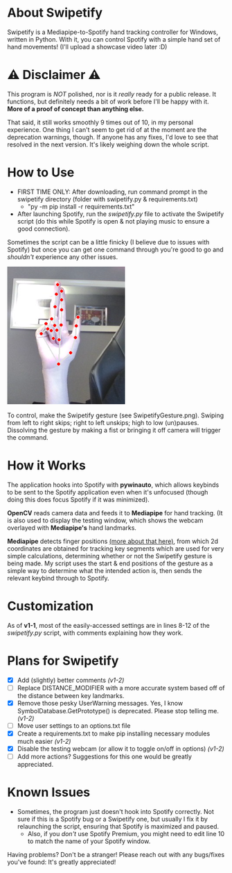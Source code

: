 # About Swipetify
Swipetify is a Mediapipe-to-Spotify hand tracking controller for Windows, written in Python. With it, you can control Spotify with a simple hand set of hand movements! (I'll upload a showcase video later :D)

# ⚠ Disclaimer ⚠
This program is *NOT* polished, nor is it *really* ready for a public release. It functions, but definitely needs a bit of work before I'll be happy with it. **More of a proof of concept than anything else.**

That said, it still works smoothly 9 times out of 10, in my personal experience.
One thing I can't seem to get rid of at the moment are the deprecation warnings, though. If anyone has any fixes, I'd love to see that resolved in the next version. It's likely weighing down the whole script.

# How to Use
- FIRST TIME ONLY: After downloading, run command prompt in the swipetify directory (folder with swipetify.py & requirements.txt)
  	- "py -m pip install -r requirements.txt"
- After launching Spotify, run the *swipetify.py* file to activate the Swipetify script (do this while Spotify is open & not playing music to ensure a good connection).

Sometimes the script can be a little finicky (I believe due to issues with Spotify) but once you can get one command through you're good to go and *shouldn't* experience any other issues.

![Swipetify gesture: Index & middle fingers raised, ring & pinkie fingers closed](https://raw.githubusercontent.com/MasonNotJason/Swipetify/main/SwipetifyGesture.png)

To control, make the Swipetify gesture (see SwipetifyGesture.png). Swiping from left to right skips; right to left unskips; high to low (un)pauses. Dissolving the gesture by making a fist or bringing it off camera will trigger the command. 

# How it Works
The application hooks into Spotify with **pywinauto**, which allows keybinds to be sent to the Spotify application even when it's unfocused (though doing this does focus Spotify if it was minimized).

**OpenCV** reads camera data and feeds it to **Mediapipe** for hand tracking. (It is also used to display the testing window, which shows the webcam overlayed with **Mediapipe's** hand landmarks.

**Mediapipe** detects finger positions [(more about that here)](https://mediapipe.readthedocs.io/en/latest/solutions/hands.html), from which 2d coordinates are obtained for tracking key segments which are used for very simple calculations, determining whether or not the Swipetify gesture is being made. My script uses the start & end positions of the gesture as a simple way to determine what the intended action is, then sends the relevant keybind through to Spotify.


# Customization
As of **v1-1**, most of the easily-accessed settings are in lines 8-12 of the *swipetify.py* script, with comments explaining how they work.

# Plans for Swipetify

 - [x] Add (slightly) better comments *(v1-2)*
 - [ ] Replace DISTANCE_MODIFIER with a more accurate system based off of the distance between key landmarks.
 - [x] Remove those pesky UserWarning messages. Yes, I know SymbolDatabase.GetPrototype() is deprecated. Please stop telling me. *(v1-2)*
 - [ ] Move user settings to an options.txt file
 - [x] Create a requirements.txt to make pip installing necessary modules much easier *(v1-2)*
 - [x] Disable the testing webcam (or allow it to toggle on/off in options) *(v1-2)*
 - [ ] Add more actions? Suggestions for this one would be greatly appreciated.

# Known Issues

- Sometimes, the program just doesn't hook into Spotify correctly. Not sure if this is a Spotify bug or a Swipetify one, but usually I fix it by relaunching the script, ensuring that Spotify is maximized and paused.
	- Also, if you *don't* use Spotify Premium, you might need to edit line 10 to match the name of your Spotify window.

Having problems? Don't be a stranger! Please reach out with any bugs/fixes you've found: It's greatly appreciated!
